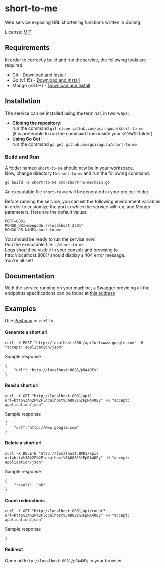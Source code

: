 # short-to-me
Web service exposing URL shortening functions written in Golang

License: [MIT](https://opensource.org/licenses/MIT)

## Requirements
In order to correctly build and run the service, the following tools are required:
* Git - [Download and Install](https://git-scm.com/book/en/v2/Getting-Started-Installing-Git)
* Go (v1.15) - [Download and Install](https://golang.org/doc/install)
* Mongo (v3.0+) - [Download and Install](https://docs.mongodb.com/manual/installation/)

## Installation
The service can be installed using the terminal, in two ways:
* <b>Cloning the repository</b>:  
run the command `git clone github.com/gsiragusa/short-to-me`  
(it is preferable to run the command from inside your `$GOPATH` folder)
* <b>Using Go Get:</b>  
run the command `go get github.com/gsiragusa/short-to-me`

### Build and Run
A folder named `short-to-me` should now be in your workspace.  
Now, change directory to `short-to-me` and run the following command:  

`go build -o short-to-me cmd/short-to-me/main.go`

An executable file `short-to-me` will be generated in your project folder.
  
Before running the service, you can set the following environment variables in order to customize the port in which the service will run, and Mongo parameters. Here are the default values:
```
PORT=8081
MONGO_URI=mongodb://localhost:27017
MONGO_DB_NAME=short-to-me
```

You should be ready to run the service now!  
Run the executable file: `./short-to-me`  
Logs should be visible in your console and browsing to http://localhost:8081/ should display a 404 error message.  
You're all set!

## Documentation
With the service running on your machine, a Swagger providing all the endpoints specifications can be found at [this address](http://localhost:8081/docs/swagger-ui/)

## Examples
Use [Postman](https://www.postman.com/) or `curl` to:
 
#### Generate a short url
`curl -X POST "http://localhost:8081/api?url=www.google.com" -H "accept: application/json"`

Sample response
```
{
    "url": "http://localhost:8081/pRA4OEy"
}
```

#### Read a short url
`curl -X GET "http://localhost:8081/api?url=http%3A%2F%2Flocalhost%3A8081%2FpRA4OEy" -H "accept: application/json"`

Sample response
```
{
    "url":"http://www.google.com"
}
```

#### Delete a short url
`curl -X DELETE "http://localhost:8081/api?url=http%3A%2F%2Flocalhost%3A8081%2FpRA4OEy" -H "accept: application/json"`

Sample response
```
{
    "result": "ok"
}
```

#### Count redirections
`curl -X GET "http://localhost:8081/api/count?url=http%3A%2F%2Flocalhost%3A8081%2FpRA4OEy" -H "accept: application/json"`

Sample response
```
1
```

#### Redirect
Open url `http://localhost:8081/pRA4OEy` in your browser